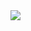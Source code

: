 <img src="https://github.com/AlizhanKenesbay/Portfolio-example/blob/master/gif/Portfolio-example.gif">
